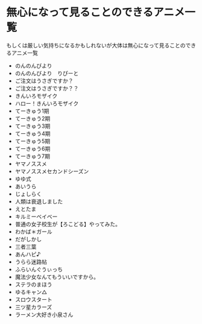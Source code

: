 # 無心になって見ることのできるアニメ一覧
もしくは厳しい気持ちになるかもしれないが大体は無心になって見ることのできるアニメ一覧

 - のんのんびより
 - のんのんびより　りぴーと
 - ご注文はうさぎですか？
 - ご注文はうさぎですか？？
 - きんいろモザイク
 - ハロー！きんいろモザイク
 - てーきゅう1期
 - てーきゅう2期
 - てーきゅう3期
 - てーきゅう4期
 - てーきゅう5期
 - てーきゅう6期
 - てーきゅう7期
 - ヤマノススメ
 - ヤマノススメセカンドシーズン
 - ゆゆ式
 - あいうら
 - じょしらく
 - 人類は衰退しました
 - えとたま
 - キルミーベイベー
 - 普通の女子校生が【ろこどる】やってみた。
 - わかば＊ガール
 - だがしかし
 - 三者三葉
 - あんハピ♪
 - うらら迷路帖
 - ふらいんぐうぃっち
 - 魔法少女なんてもういいですから。
 - ステラのまほう
 - ゆるキャン△
 - スロウスタート
 - 三ツ星カラーズ
 - ラーメン大好き小泉さん
